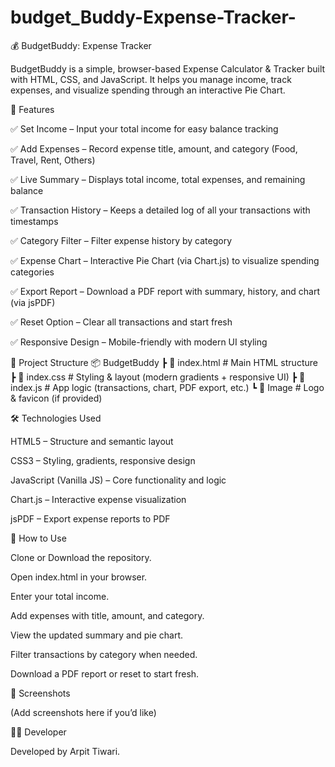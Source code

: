 # budget_Buddy-Expense-Tracker-
💰 BudgetBuddy: Expense Tracker

BudgetBuddy is a simple, browser-based Expense Calculator & Tracker built with HTML, CSS, and JavaScript.
It helps you manage income, track expenses, and visualize spending through an interactive Pie Chart.

🚀 Features

✅ Set Income – Input your total income for easy balance tracking

✅ Add Expenses – Record expense title, amount, and category (Food, Travel, Rent, Others)

✅ Live Summary – Displays total income, total expenses, and remaining balance

✅ Transaction History – Keeps a detailed log of all your transactions with timestamps

✅ Category Filter – Filter expense history by category

✅ Expense Chart – Interactive Pie Chart (via Chart.js) to visualize spending categories

✅ Export Report – Download a PDF report with summary, history, and chart (via jsPDF)

✅ Reset Option – Clear all transactions and start fresh

✅ Responsive Design – Mobile-friendly with modern UI styling

📂 Project Structure
📦 BudgetBuddy
 ┣ 📜 index.html   # Main HTML structure
 ┣ 📜 index.css    # Styling & layout (modern gradients + responsive UI)
 ┣ 📜 index.js     # App logic (transactions, chart, PDF export, etc.)
 ┗ 📂 Image        # Logo & favicon (if provided)

🛠️ Technologies Used

HTML5 – Structure and semantic layout

CSS3 – Styling, gradients, responsive design

JavaScript (Vanilla JS) – Core functionality and logic

Chart.js – Interactive expense visualization

jsPDF – Export expense reports to PDF

🎯 How to Use

Clone or Download the repository.

Open index.html in your browser.

Enter your total income.

Add expenses with title, amount, and category.

View the updated summary and pie chart.

Filter transactions by category when needed.

Download a PDF report or reset to start fresh.

📸 Screenshots

(Add screenshots here if you’d like)

👨‍💻 Developer

Developed by Arpit Tiwari.
